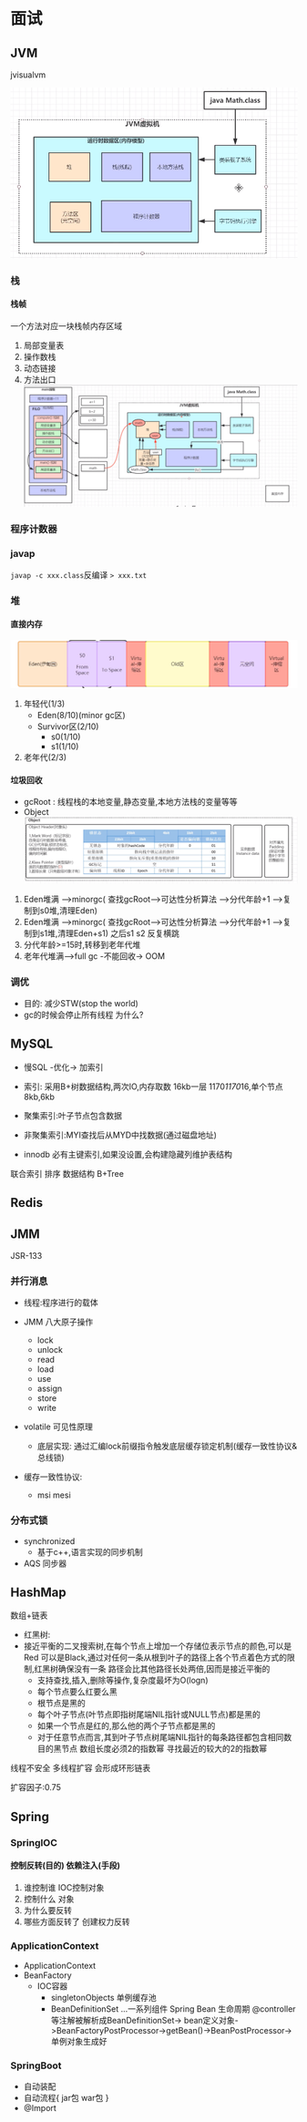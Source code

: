 # 面试
## JVM
jvisualvm

![](.面试_images/b6958258.png)
### 栈

#### 栈帧
一个方法对应一块栈帧内存区域

1. 局部变量表
2. 操作数栈
3. 动态链接
4. 方法出口
![](.面试_images/50cad566.png)
### 程序计数器
### javap
`javap -c xxx.class`反编译 `> xxx.txt`
### 堆
#### 直接内存
![](.面试_images/16679085.png)
1. 年轻代(1/3)
    - Eden(8/10)(minor gc区)
    - Survivor区(2/10)
        - s0(1/10)
        - s1(1/10)
2. 老年代(2/3)

#### 垃圾回收
- gcRoot : 线程栈的本地变量,静态变量,本地方法栈的变量等等
- Object
![](.面试_images/7fa854e9.png)

1. Eden堆满 -->minorgc( 查找gcRoot-->可达性分析算法 -->分代年龄+1 -->复制到s0堆,清理Eden)
2. Eden堆满 -->minorgc( 查找gcRoot-->可达性分析算法 -->分代年龄+1 -->复 制到s1堆,清理Eden+s1)
之后s1 s2 反复横跳
3. 分代年龄>=15时,转移到老年代堆
4. 老年代堆满-->full gc -不能回收-> OOM

### 调优
- 目的: 减少STW(stop the world)
- gc的时候会停止所有线程 为什么?

## MySQL
- 慢SQL -优化-> 加索引
- 索引:
采用B+树数据结构,两次IO,内存取数
16kb一层 1170*1170*16,单个节点8kb,6kb

- 聚集索引:叶子节点包含数据
- 非聚集索引:MYI查找后从MYD中找数据(通过磁盘地址)
- innodb 必有主键索引,如果没设置,会构建隐藏列维护表结构

联合索引
排序 数据结构 B+Tree

## Redis
## JMM
JSR-133
### 并行消息
- 线程:程序进行的载体
- JMM 八大原子操作
    - lock
    - unlock
    - read
    - load
    - use
    - assign
    - store
    - write

- volatile 可见性原理
    - 底层实现: 通过汇编lock前缀指令触发底层缓存锁定机制(缓存一致性协议&总线锁)
- 缓存一致性协议:
    - msi mesi
    
### 分布式锁
- synchronized
    - 基于c++,语言实现的同步机制
- AQS 同步器

## HashMap
数组+链表
- 红黑树:
- 接近平衡的二叉搜索树,在每个节点上增加一个存储位表示节点的颜色,可以是Red
    可以是Black,通过对任何一条从根到叶子的路径上各个节点着色方式的限制,红黑树确保没有一条
    路径会比其他路径长处两倍,因而是接近平衡的
    - 支持查找,插入,删除等操作,复杂度最坏为O(logn)
    - 每个节点要么红要么黑
    - 根节点是黑的
    - 每个叶子节点(叶节点即指树尾端NIL指针或NULL节点)都是黑的
    - 如果一个节点是红的,那么他的两个子节点都是黑的
    - 对于任意节点而言,其到叶子节点树尾端NIL指针的每条路径都包含相同数目的黑节点
数组长度必须2的指数幂
寻找最近的较大的2的指数幂

线程不安全
多线程扩容
会形成环形链表

扩容因子:0.75

## Spring

### SpringIOC
#### 控制反转(目的) 依赖注入(手段)
1. 谁控制谁 IOC控制对象
2. 控制什么 对象
3. 为什么要反转
4. 哪些方面反转了 创建权力反转
### ApplicationContext
- ApplicationContext
- BeanFactory
    - IOC容器
        - singletonObjects 单例缓存池
        - BeanDefinitionSet
        ...一系列组件
Spring Bean 生命周期
@controller等注解被解析成BeanDefinitionSet->
bean定义对象->BeanFactoryPostProcessor->getBean()->BeanPostProcessor->单例对象生成好
### SpringBoot
- 自动装配
- 自动流程{
    jar包
    war包
}
-  @Import